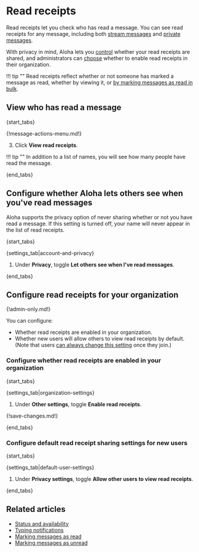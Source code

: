 # Read receipts

Read receipts let you check who has read a message. You can see read receipts
for any message, including both [stream messages](/help/streams-and-topics) and
[private messages](/help/private-messages).

With privacy in mind, Aloha lets you [control][configure-personal-read-recipts]
whether your read receipts are shared, and administrators can
[choose][configure-organization-read-recipts] whether to enable read receipts in
their organization.

!!! tip ""
    Read receipts reflect whether or not someone has marked a message as read,
    whether by viewing it, or [by marking messages as read in
    bulk](/help/marking-messages-as-read).

## View who has read a message

{start_tabs}

{!message-actions-menu.md!}

3. Click **View read receipts**.

!!! tip ""
    In addition to a list of names, you will see how many people have read
    the message.

{end_tabs}

## Configure whether Aloha lets others see when you've read messages

Aloha supports the privacy option of never sharing whether or not you have read
a message. If this setting is turned off, your name will never appear in the
list of read receipts.

{start_tabs}

{settings_tab|account-and-privacy}

1. Under **Privacy**, toggle **Let others see when I've read messages**.

{end_tabs}

## Configure read receipts for your organization

{!admin-only.md!}

You can configure:

* Whether read receipts are enabled in your organization.
* Whether new users will allow others to view read receipts by default. (Note
  that users [can always change this setting][configure-personal-read-recipts]
  once they join.)

### Configure whether read receipts are enabled in your organization

{start_tabs}

{settings_tab|organization-settings}

1. Under **Other settings**, toggle **Enable read receipts**.

{!save-changes.md!}

{end_tabs}

### Configure default read receipt sharing settings for new users

{start_tabs}

{settings_tab|default-user-settings}

1. Under **Privacy settings**, toggle **Allow other users to view read receipts**.

{end_tabs}

## Related articles

* [Status and availability](/help/status-and-availability)
* [Typing notifications](/help/typing-notifications)
* [Marking messages as read](/help/marking-messages-as-read)
* [Marking messages as unread](/help/marking-messages-as-unread)

[configure-personal-read-recipts]: /help/read-receipts#configure-whether-aloha-lets-others-see-when-youve-read-messages
[configure-organization-read-recipts]:
    /help/read-receipts#configure-whether-read-receipts-are-enabled-in-your-organization
